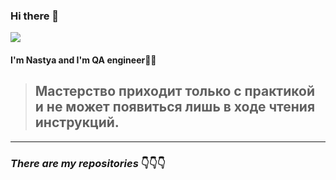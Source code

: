 ### Hi there 👋
![](https://encrypted-tbn0.gstatic.com/images?q=tbn:ANd9GcTFruN3b3FJpuTEycAmv7HEvfAVJ23lwmRZgxkMTSbOqoUfDl4BKfUiMX5qSOSdHdKlc7Q&usqp=CAU)
#### I'm Nastya and I'm QA engineer👩‍💻

 > ## Мастерство приходит только с практикой и не может появиться лишь в ходе чтения инструкций.
_______________________________________
### ***There are my repositories*** 👇👇👇

<!--
**anastasiya-kukayeva/anastasiya-kukayeva** is a ✨ _special_ ✨ repository because its `README.md` (this file) appears on your GitHub profile.

Here are some ideas to get you started:

- 🔭 I’m currently working on ...
- 🌱 I’m currently learning ...
- 👯 I’m looking to collaborate on ...
- 🤔 I’m looking for help with ...
- 💬 Ask me about ...
- 📫 How to reach me: ...
- 😄 Pronouns: ...
- ⚡ Fun fact: ...
-->
